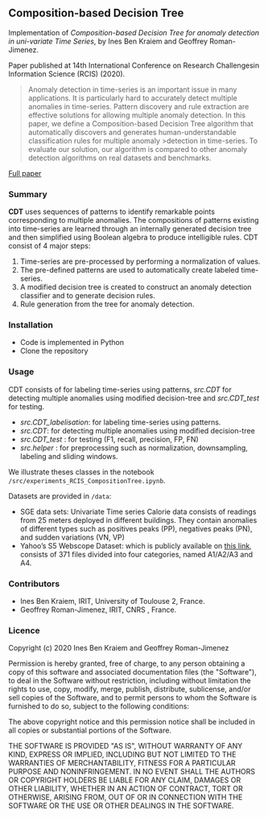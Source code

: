 ## Composition-based Decision Tree
Implementation of *Composition-based Decision Tree for anomaly detection in uni-variate Time Series*, by Ines Ben Kraiem and Geoffrey Roman-Jimenez. 

Paper published at 14th International Conference on Research Challengesin Information Science (RCIS) (2020).

>Anomaly detection in time-series is an important issue in many applications. It is particularly hard to accurately detect multiple anomalies in time-series. Pattern discovery and rule extraction are effective solutions for allowing multiple anomaly detection. 
>In this paper, we define a Composition-based Decision Tree algorithm that automatically discovers and generates human-understandable classification rules for multiple anomaly >detection in time-series. To evaluate our solution, our algorithm is compared to other anomaly detection algorithms on real datasets and benchmarks.

[Full paper](https://link.springer.com/chapter/10.1007/978-3-030-50316-1_19)

### Summary
**CDT** uses sequences of patterns to identify remarkable points corresponding to multiple anomalies. The compositions of patterns existing into time-series are learned through an internally generated decision tree and then simplified using Boolean algebra to produce intelligible rules.
CDT consist of 4 major steps:
1. Time-series are pre-processed by performing a normalization of values.
2. The pre-defined patterns are used to automatically create labeled time-series.
3. A modified decision tree is created to construct an anomaly detection classifier and to generate decision rules.
4. Rule generation from the tree for anomaly detection. 

### Installation
* Code is implemented in Python
* Clone the repository

### Usage 
CDT consists of  for labeling time-series using patterns, *src.CDT* for detecting multiple anomalies using modified decision-tree and *src.CDT_test* for testing. 

* *src.CDT_labelisation*: for labeling time-series using patterns. 
* *src.CDT*: for detecting multiple anomalies using modified decision-tree
* *src.CDT_test* : for testing (F1, recall, precision, FP, FN)
* *src.helper* : for preprocessing such as normalization, downsampling, labeling and sliding windows. 



We illustrate theses classes in the notebook `/src/experiments_RCIS_CompositionTree.ipynb`.

Datasets are provided in `/data`:
* SGE data sets: Univariate Time series Calorie data consists of readings from 25 meters deployed in different buildings.
They contain anomalies of different types such as  positives peaks (PP), negatives peaks (PN), and sudden variations (VN, VP)
* Yahoo’s S5 Webscope Dataset: which is publicly available on [this link](https://webscope.sandbox.yahoo.com/catalog.php?datatype=s&did=70), consists of 371 files divided into four categories, named A1/A2/A3 and A4. 

### Contributors
* Ines Ben Kraiem, IRIT, University of Toulouse 2, France.
* Geoffrey Roman-Jimenez, IRIT, CNRS , France.


### Licence
Copyright (c) 2020 Ines Ben Kraiem and Geoffrey Roman-Jimenez

Permission is hereby granted, free of charge, to any person obtaining a copy
of this software and associated documentation files (the "Software"), to deal
in the Software without restriction, including without limitation the rights
to use, copy, modify, merge, publish, distribute, sublicense, and/or sell
copies of the Software, and to permit persons to whom the Software is
furnished to do so, subject to the following conditions:

The above copyright notice and this permission notice shall be included in all
copies or substantial portions of the Software.

THE SOFTWARE IS PROVIDED "AS IS", WITHOUT WARRANTY OF ANY KIND, EXPRESS OR
IMPLIED, INCLUDING BUT NOT LIMITED TO THE WARRANTIES OF MERCHANTABILITY,
FITNESS FOR A PARTICULAR PURPOSE AND NONINFRINGEMENT. IN NO EVENT SHALL THE
AUTHORS OR COPYRIGHT HOLDERS BE LIABLE FOR ANY CLAIM, DAMAGES OR OTHER
LIABILITY, WHETHER IN AN ACTION OF CONTRACT, TORT OR OTHERWISE, ARISING FROM,
OUT OF OR IN CONNECTION WITH THE SOFTWARE OR THE USE OR OTHER DEALINGS IN THE
SOFTWARE.
